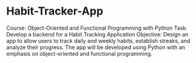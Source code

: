 # Habit-Tracker-App
Course: Object-Oriented and Functional Programming with Python
Task: Develop a backend for a Habit Tracking Application
Objective: Design an app to allow users to track daily and weekly habits, establish streaks, and analyze their progress. The app will be developed using Python with an emphasis on object-oriented and functional programming.